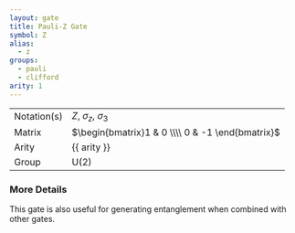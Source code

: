 ```yaml
---
layout: gate
title: Pauli-Z Gate
symbol: Z
alias:
  - z
groups:
  - pauli
  - clifford
arity: 1
---
```


|             |                                                  |
| ----------- | ------------------------------------------------ |
| Notation(s) | $Z$, $\sigma_z$, $\sigma_3$                      |
| Matrix      | $\begin{bmatrix}1 & 0 \\\\ 0 & -1 \end{bmatrix}$ |
| Arity       | {{ arity }}                                      |
| Group       | $\mathsf{U}(2)$                                  |

### More Details

This gate is also useful for generating entanglement when combined with other gates.
